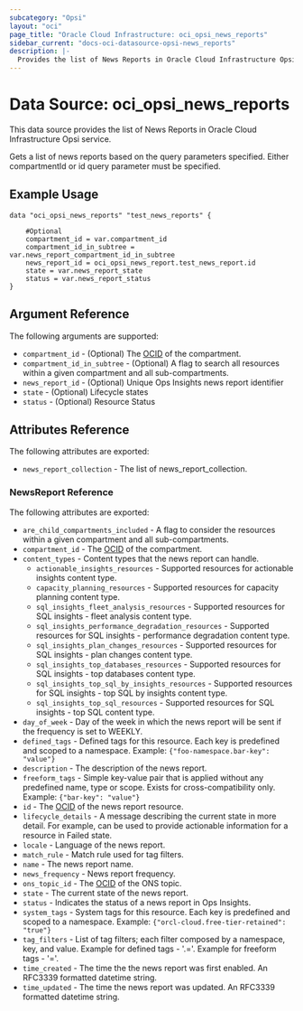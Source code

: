 ```yaml
---
subcategory: "Opsi"
layout: "oci"
page_title: "Oracle Cloud Infrastructure: oci_opsi_news_reports"
sidebar_current: "docs-oci-datasource-opsi-news_reports"
description: |-
  Provides the list of News Reports in Oracle Cloud Infrastructure Opsi service
---
```


# Data Source: oci_opsi_news_reports
This data source provides the list of News Reports in Oracle Cloud Infrastructure Opsi service.

Gets a list of news reports based on the query parameters specified. Either compartmentId or id query parameter must be specified.


## Example Usage

```hcl
data "oci_opsi_news_reports" "test_news_reports" {

	#Optional
	compartment_id = var.compartment_id
	compartment_id_in_subtree = var.news_report_compartment_id_in_subtree
	news_report_id = oci_opsi_news_report.test_news_report.id
	state = var.news_report_state
	status = var.news_report_status
}
```

## Argument Reference

The following arguments are supported:

* `compartment_id` - (Optional) The [OCID](https://docs.cloud.oracle.com/iaas/Content/General/Concepts/identifiers.htm) of the compartment.
* `compartment_id_in_subtree` - (Optional) A flag to search all resources within a given compartment and all sub-compartments. 
* `news_report_id` - (Optional) Unique Ops Insights news report identifier
* `state` - (Optional) Lifecycle states
* `status` - (Optional) Resource Status


## Attributes Reference

The following attributes are exported:

* `news_report_collection` - The list of news_report_collection.

### NewsReport Reference

The following attributes are exported:

* `are_child_compartments_included` - A flag to consider the resources within a given compartment and all sub-compartments.
* `compartment_id` - The [OCID](https://docs.cloud.oracle.com/iaas/Content/General/Concepts/identifiers.htm) of the compartment.
* `content_types` - Content types that the news report can handle.
	* `actionable_insights_resources` - Supported resources for actionable insights content type.
	* `capacity_planning_resources` - Supported resources for capacity planning content type.
	* `sql_insights_fleet_analysis_resources` - Supported resources for SQL insights - fleet analysis content type.
	* `sql_insights_performance_degradation_resources` - Supported resources for SQL insights - performance degradation content type.
	* `sql_insights_plan_changes_resources` - Supported resources for SQL insights - plan changes content type.
	* `sql_insights_top_databases_resources` - Supported resources for SQL insights - top databases content type.
	* `sql_insights_top_sql_by_insights_resources` - Supported resources for SQL insights - top SQL by insights content type.
	* `sql_insights_top_sql_resources` - Supported resources for SQL insights - top SQL content type.
* `day_of_week` - Day of the week in which the news report will be sent if the frequency is set to WEEKLY.
* `defined_tags` - Defined tags for this resource. Each key is predefined and scoped to a namespace. Example: `{"foo-namespace.bar-key": "value"}` 
* `description` - The description of the news report. 
* `freeform_tags` - Simple key-value pair that is applied without any predefined name, type or scope. Exists for cross-compatibility only. Example: `{"bar-key": "value"}` 
* `id` - The [OCID](https://docs.cloud.oracle.com/iaas/Content/General/Concepts/identifiers.htm) of the news report resource.
* `lifecycle_details` - A message describing the current state in more detail. For example, can be used to provide actionable information for a resource in Failed state.
* `locale` - Language of the news report.
* `match_rule` - Match rule used for tag filters.
* `name` - The news report name.
* `news_frequency` - News report frequency.
* `ons_topic_id` - The [OCID](https://docs.cloud.oracle.com/iaas/Content/General/Concepts/identifiers.htm) of the ONS topic.
* `state` - The current state of the news report.
* `status` - Indicates the status of a news report in Ops Insights.
* `system_tags` - System tags for this resource. Each key is predefined and scoped to a namespace. Example: `{"orcl-cloud.free-tier-retained": "true"}` 
* `tag_filters` - List of tag filters; each filter composed by a namespace, key, and value. Example for defined tags - '<TagNamespace>.<TagKey>=<TagValue>'. Example for freeform tags - '<TagKey>=<TagValue>'. 
* `time_created` - The time the the news report was first enabled. An RFC3339 formatted datetime string.
* `time_updated` - The time the news report was updated. An RFC3339 formatted datetime string.


